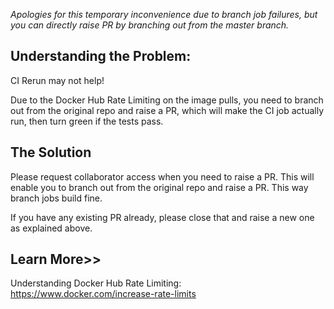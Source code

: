 _Apologies for this temporary inconvenience due to branch job failures, but you can directly raise PR by branching out from the master branch._

## Understanding the Problem:
CI Rerun may not help!

Due to the Docker Hub Rate Limiting on the image pulls, you need to branch out from the original repo and raise a PR, which will make the CI job actually run, then turn green if the tests pass.

## The Solution
Please request collaborator access when you need to raise a PR. This will enable you to branch out from the original repo and raise a PR. This way branch jobs build fine.

If you have any existing PR already, please close that and raise a new one as explained above.

## Learn More>>
Understanding Docker Hub Rate Limiting: https://www.docker.com/increase-rate-limits
